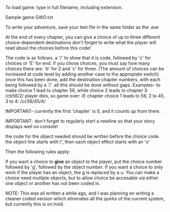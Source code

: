 

To load game: type in full filename, including extension.

Sample game GWO.txt 

To write your adventure, save your text file in the same folder as the .exe

At the end of every chapter, you can give a choice of up to three different choice-dependent destinations 
don't forget to write what the player will read about the choices before this code!

The code is as follows. a '/' to show that it is code, followed by 'c' for choices 
or 'E' for end.
if you chose choices, you must say how many choices there are: 'b' for 2 and 'c' for three.
(The amount of choices can be increased at code level by adding another case to the appropiate switch)
once this has been done, add the destination chapter numbers, with each being followed
by a '/'. all this should be done without gaps.
Examples-
to make  choice 1 lead to chapter 56, while choice 2 leads to chapter 3:
/cb56/2/
player dies,  so game over:
/E
chapter choice 1 leads to 56, 2 to 45, 3 to 4:
/cc56/45/4/ 

IMPORTANT- currently the first 'chapter' is 0, and it counts up from there. 

IMPORTANT- don't forget to regularly start a newline so that your story displays well on console!


the code for the object needed should be written before the choice code. 
the object line starts with'/', then each object effect starts with an 'o'

Then the following rules apply:

If you want a choice to **give** an object to the player, put the choice number followed by 
'g', followed by the object number. If you want a choice to only work if the player has an object,
the g is replaced by a u. 
You can make a choice need multiple objects, but to allow choice be accesable via either one object or another has not been coded in.

 NOTE: This was all written a while ago, and I was planning on writing a cleaner coded version which eliminates all the quirks of the
 current system, but currently this is on hold.
